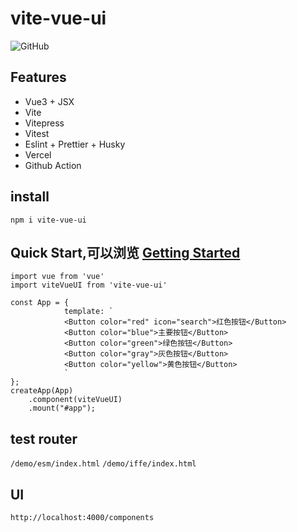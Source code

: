 # vite-vue-ui

![GitHub](https://img.shields.io/github/license/bobostudio/vite-vue-ui)

## Features

- Vue3 + JSX
- Vite
- Vitepress
- Vitest
- Eslint + Prettier + Husky
- Vercel
- Github Action


## install

`npm i vite-vue-ui`

## Quick Start,可以浏览 [Getting Started](https://vite-vue-ui.vercel.app/)

```vue
import vue from 'vue'
import viteVueUI from 'vite-vue-ui'

const App = {
            template: `
            <Button color="red" icon="search">红色按钮</Button>
            <Button color="blue">主要按钮</Button>
            <Button color="green">绿色按钮</Button>
            <Button color="gray">灰色按钮</Button>
            <Button color="yellow">黄色按钮</Button>
            `
};
createApp(App)
    .component(viteVueUI)
    .mount("#app");
```

## test  router


`/demo/esm/index.html`
`/demo/iffe/index.html`


## UI 

`http://localhost:4000/components`
